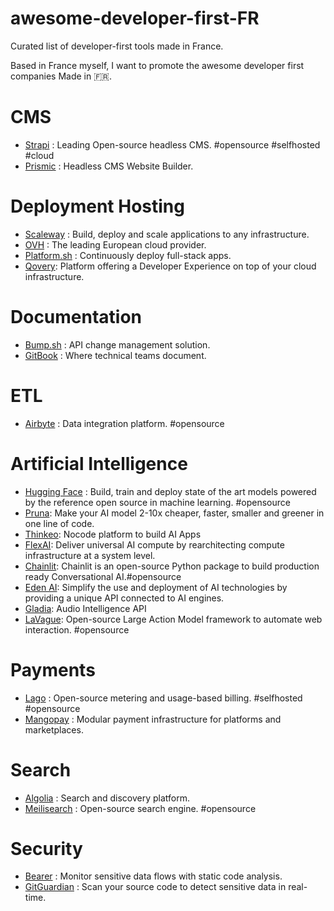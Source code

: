 # awesome-developer-first-FR
Curated list of developer-first tools made in France.

Based in France myself, I want to promote the awesome developer first companies Made in :fr:.

# CMS

- [Strapi](https://strapi.io) : Leading Open-source headless CMS. #opensource #selfhosted #cloud
- [Prismic](https://prismic.io) : Headless CMS Website Builder.

# Deployment Hosting

- [Scaleway](https://www.scaleway.com/fr/) : Build, deploy and scale applications to any infrastructure.
- [OVH](https://www.ovhcloud.com/) : The leading European cloud provider.
- [Platform.sh](https://platform.sh/) : Continuously deploy full-stack apps.
- [Qovery](https://www.qovery.com): Platform offering a Developer Experience on top of your cloud infrastructure.

# Documentation

- [Bump.sh](https://bump.sh/) : API change management solution.
- [GitBook](https://www.gitbook.com/) : Where technical teams document.

# ETL

- [Airbyte](https://airbyte.com/) : Data integration platform. #opensource

# Artificial Intelligence

- [Hugging Face](https://huggingface.co/) : Build, train and deploy state of the art models powered by the reference open source in machine learning. #opensource
- [Pruna](https://pruna.ai): Make your AI model 2-10x cheaper, faster, smaller and greener in one line of code.
- [Thinkeo](https://www.thinkeo.io/): Nocode platform to build AI Apps
- [FlexAI](https://flex.ai/): Deliver universal AI compute by rearchitecting compute infrastructure at a system level.
- [Chainlit](https://docs.chainlit.io/get-started/overview): Chainlit is an open-source Python package to build production ready Conversational AI.#opensource
- [Eden AI](https://www.edenai.co/): Simplify the use and deployment of AI technologies by providing a unique API connected to AI engines.
- [Gladia](https://gladia.io/): Audio Intelligence API
- [LaVague](https://github.com/lavague-ai/LaVague): Open-source Large Action Model framework to automate web interaction. #opensource


# Payments

- [Lago](https://www.getlago.com/) : Open-source metering and usage-based billing. #selfhosted #opensource
- [Mangopay](https://mangopay.com/) : Modular payment infrastructure for platforms and marketplaces.


# Search 

- [Algolia](https://www.algolia.com/) : Search and discovery platform.
- [Meilisearch](https://www.meilisearch.com/) : Open-source search engine. #opensource

# Security

- [Bearer](https://www.bearer.com/) : Monitor sensitive data flows with static code analysis.
- [GitGuardian](https://www.gitguardian.com/) : Scan your source code to detect sensitive data in real-time.
